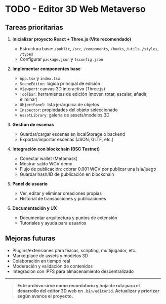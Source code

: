 # TODO - Editor 3D Web Metaverso

## Tareas prioritarias

1. **Inicializar proyecto React + Three.js (Vite recomendado)**
   - Estructura base: `/public`, `/src`, `/components`, `/hooks`, `/utils`, `/styles`, `/types`
   - Configurar `package.json` y `tsconfig.json`

2. **Implementar componentes base**
   - `App.tsx` y `index.tsx`
   - `SceneEditor`: lógica principal de edición
   - `Viewport`: canvas 3D interactivo (Three.js)
   - `Toolbar`: herramientas de edición (mover, rotar, escalar, añadir, eliminar)
   - `ObjectPanel`: lista jerárquica de objetos
   - `Inspector`: propiedades del objeto seleccionado
   - `AssetLibrary`: galería de assets/modelos 3D

3. **Gestión de escenas**
   - Guardar/cargar escenas en localStorage o backend
   - Exportar/importar escenas (JSON, GLTF, etc.)

4. **Integración con blockchain (BSC Testnet)**
   - Conectar wallet (Metamask)
   - Mostrar saldo WCV demo
   - Flujo de publicación: cobrar 0.001 WCV por publicar una isla/juego
   - Guardar hash/ID de publicación en blockchain

5. **Panel de usuario**
   - Ver, editar y eliminar creaciones propias
   - Historial de transacciones y publicaciones

6. **Documentación y UX**
   - Documentar arquitectura y puntos de extensión
   - Tutoriales y ayuda para usuarios

## Mejoras futuras
- Plugins/extensiones para físicas, scripting, multijugador, etc.
- Marketplace de assets y modelos 3D
- Colaboración en tiempo real
- Moderación y validación de contenidos
- Integración con IPFS para almacenamiento descentralizado

---

> **Este archivo sirve como recordatorio y hoja de ruta para el desarrollo del editor 3D web en `.bin/editor3d`. Actualizar y priorizar según avance el proyecto.** 